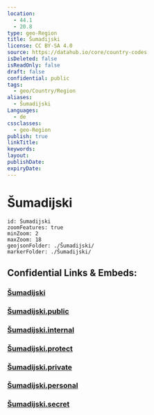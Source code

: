 ```yaml
---
location:
  - 44.1
  - 20.8
type: geo-Region
title: Šumadijski
license: CC BY-SA 4.0
source: https://datahub.io/core/country-codes
isDeleted: false
isReadOnly: false
draft: false
confidential: public
tags:
  - geo/Country/Region
aliases:
  - Šumadijski
Languages:
  - de
cssclasses:
  - geo-Region
publish: true
linkTitle:
keywords:
layout:
publishDate:
expiryDate:
---
```


# Šumadijski

```leaflet
id: Šumadijski
zoomFeatures: true 
minZoom: 2 
maxZoom: 18
geojsonFolder: ./Šumadijski/
markerFolder: ./Šumadijski/
```


## Confidential Links & Embeds: 

### [Šumadijski](/_Standards/Earth/Continent/Europe/Europe~South/Serbia/districts~Serbia/Šumadijski.md) 

### [Šumadijski.public](/_public/Earth/Continent/Europe/Europe~South/Serbia/districts~Serbia/Šumadijski.public.md) 

### [Šumadijski.internal](/_internal/Earth/Continent/Europe/Europe~South/Serbia/districts~Serbia/Šumadijski.internal.md) 

### [Šumadijski.protect](/_protect/Earth/Continent/Europe/Europe~South/Serbia/districts~Serbia/Šumadijski.protect.md) 

### [Šumadijski.private](/_private/Earth/Continent/Europe/Europe~South/Serbia/districts~Serbia/Šumadijski.private.md) 

### [Šumadijski.personal](/_personal/Earth/Continent/Europe/Europe~South/Serbia/districts~Serbia/Šumadijski.personal.md) 

### [Šumadijski.secret](/_secret/Earth/Continent/Europe/Europe~South/Serbia/districts~Serbia/Šumadijski.secret.md)


